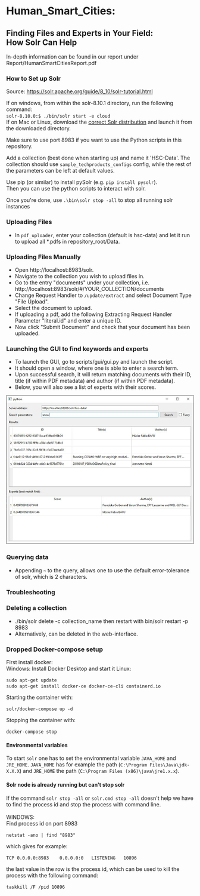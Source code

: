 # Human_Smart_Cities: 

## Finding Files and Experts in Your Field: <br> How Solr Can Help

In-depth information can be found in our report under Report/HumanSmartCitiesReport.pdf

### How to Set up Solr
Source: https://solr.apache.org/guide/8_10/solr-tutorial.html

If on windows, from within the solr-8.10.1 directory, run the following command:  
`solr-8.10.0:$ ./bin/solr start -e cloud`  
If on Mac or Linux, download the [correct Solr distribution](https://solr.apache.org/downloads.html) and launch it from the downloaded directory.

Make sure to use port 8983 if you want to use the Python scripts in this repository.

Add a collection (best done when starting up) and name it 'HSC-Data'. 
The collection should use `sample_techproducts_configs` config, 
while the rest of the parameters can be left at default values.

Use pip (or similar) to install pySolr (e.g. `pip install pysolr`).  
Then you can use the python scripts to interact with solr. 

Once you're done, use `.\bin\solr stop -all` to stop all running solr instances

### Uploading Files
- In `pdf_uploader`, enter your collection (default is hsc-data) and let it run to upload all *.pdfs in repository_root/Data.

### Uploading Files Manually
- Open http://localhost:8983/solr.
- Navigate to the collection you wish to upload files in.
- Go to the entry "documents" under your collection, i.e. http://localhost:8983/solr/#/YOUR_COLLECTION/documents
- Change Request Handler to `/update/extract` and select Document Type "File Upload".
- Select the document to upload.
- If uploading a pdf, add the following Extracting Request Handler Parameter "literal.id" and enter a unique ID.
- Now click "Submit Document" and check that your document has been uploaded. 

### Launching the GUI to find keywords and experts
- To launch the GUI, go to scripts/gui/gui.py and launch the script.
- It should open a window, where one is able to enter a search term.
- Upon successful search, it will return matching documents with their ID, title (if within PDF metadata) and author (if within PDF metadata).
- Below, you will also see a list of experts with their scores.

![](Report/figs/GUI.png)

### Querying data
- Appending `~` to the query, allows one to use the default error-tolerance of solr, which is 2 characters.

### Troubleshooting

### Deleting a collection
- ./bin/solr delete -c collection_name then restart with bin/solr restart -p 8983
- Alternatively, can be deleted in the web-interface.


### Dropped Docker-compose setup
First install docker: <br/>
Windows: Install Docker Desktop and start it
Linux: 
```
sudo apt-get update
sudo apt-get install docker-ce docker-ce-cli containerd.io
```
Starting the container with:
```
solr/docker-compose up -d
```
Stopping the container with:
```
docker-compose stop
```

#### Environmental variables
To start `solr` one has to set the environmental variable `JAVA_HOME` and `JRE_HOME`.
`JAVA_HOME` has for example the path (`C:\Program Files\Java\jdk-X.X.X`) and `JRE_HOME` the path (`C:\Program Files (x86)\java\jre1.x.x`).

#### Solr node is already running but can't stop solr
If the command `solr stop -all` or `solr.cmd stop -all` doesn't help we have to find the process id and stop the process with command line.<br /><br />
WINDOWS:<br />
Find process id on port 8983
```
netstat -ano | find "8983"
```
which gives for example:<br />
```
TCP 0.0.0.0:8983    0.0.0.0:0   LISTENING   10896
```
the last value in the row is the process id, which can be used to kill the process with the following command:
```
taskkill /F /pid 10896
```
